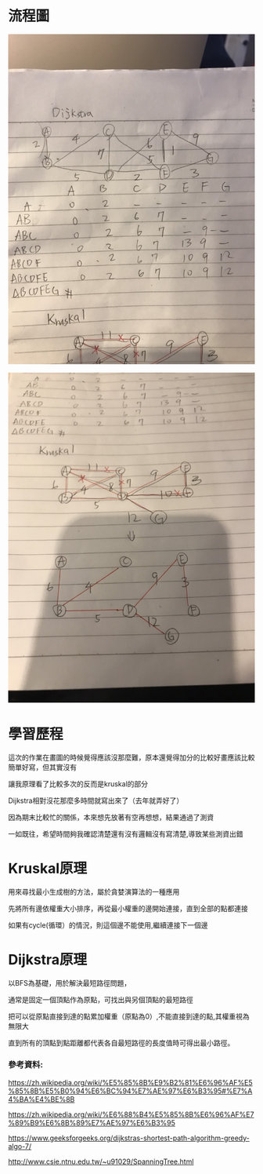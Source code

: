 
# 流程圖

![](https://github.com/jason-28/06170136/blob/master/img/S__27861446.jpg)

![](https://github.com/jason-28/06170136/blob/master/img/S__27861448.jpg)


# 學習歷程

這次的作業在畫圖的時候覺得應該沒那麼難，原本還覺得加分的比較好畫應該比較簡單好寫，但其實沒有

讓我原理看了比較多次的反而是kruskal的部分

Dijkstra相對沒花那麼多時間就寫出來了（去年就弄好了）

因為期末比較忙的關係，本來想先放著有空再想想，結果通過了測資

一如既往，希望時間夠我確認清楚還有沒有邏輯沒有寫清楚,導致某些測資出錯

# Kruskal原理

用來尋找最小生成樹的方法，屬於貪婪演算法的一種應用

先將所有邊依權重大小排序，再從最小權重的邊開始連接，直到全部的點都連接

如果有cycle(循環）的情況，則這個邊不能使用,繼續連接下一個邊

# Dijkstra原理

以BFS為基礎，用於解決最短路徑問題，

通常是固定一個頂點作為原點，可找出與另個頂點的最短路徑

把可以從原點直接到達的點累加權重（原點為0）,不能直接到達的點,其權重視為無限大

直到所有的頂點到點距離都代表各自最短路徑的長度值時可得出最小路徑。

### 參考資料:

https://zh.wikipedia.org/wiki/%E5%85%8B%E9%B2%81%E6%96%AF%E5%85%8B%E5%B0%94%E6%BC%94%E7%AE%97%E6%B3%95#%E7%A4%BA%E4%BE%8B

https://zh.wikipedia.org/wiki/%E6%88%B4%E5%85%8B%E6%96%AF%E7%89%B9%E6%8B%89%E7%AE%97%E6%B3%95

https://www.geeksforgeeks.org/dijkstras-shortest-path-algorithm-greedy-algo-7/

http://www.csie.ntnu.edu.tw/~u91029/SpanningTree.html
